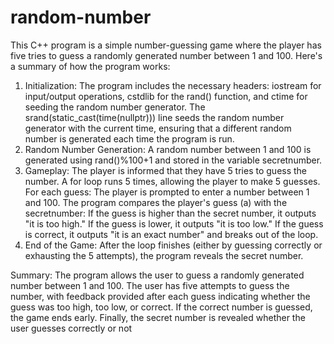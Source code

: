 # random-number
This C++ program is a simple number-guessing game where the player has five tries to guess a randomly generated number between 1 and 100. Here's a summary of how the program works:

1. Initialization:
The program includes the necessary headers: iostream for input/output operations, cstdlib for the rand() function, and ctime for seeding the random number generator.
The srand(static_cast<unsigned int>(time(nullptr))) line seeds the random number generator with the current time, ensuring that a different random number is generated each time the program is run.
2. Random Number Generation:
A random number between 1 and 100 is generated using rand()%100+1 and stored in the variable secretnumber.
3. Gameplay:
The player is informed that they have 5 tries to guess the number.
A for loop runs 5 times, allowing the player to make 5 guesses.
For each guess:
The player is prompted to enter a number between 1 and 100.
The program compares the player's guess (a) with the secretnumber:
If the guess is higher than the secret number, it outputs "it is too high."
If the guess is lower, it outputs "it is too low."
If the guess is correct, it outputs "it is an exact number" and breaks out of the loop.
4. End of the Game:
After the loop finishes (either by guessing correctly or exhausting the 5 attempts), the program reveals the secret number.

Summary:
The program allows the user to guess a randomly generated number between 1 and 100. The user has five attempts to guess the number, with feedback provided after each guess indicating whether the guess was too high, too low, or correct. If the correct number is guessed, the game ends early. Finally, the secret number is revealed whether the user guesses correctly or not
